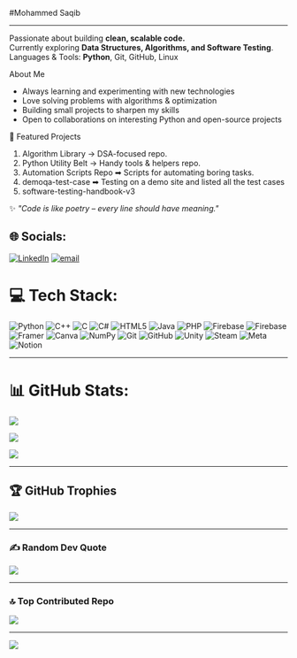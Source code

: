 #Mohammed Saqib

---
Passionate about building **clean, scalable code.**  
Currently exploring **Data Structures, Algorithms, and Software Testing**.  
Languages & Tools: **Python**, Git, GitHub, Linux  


About Me
-  Always learning and experimenting with new technologies  
-  Love solving problems with algorithms & optimization  
-  Building small projects to sharpen my skills  
-  Open to collaborations on interesting Python and open-source projects  


📂 Featured Projects
  1. Algorithm Library → DSA-focused repo.
  2. Python Utility Belt → Handy tools & helpers repo.
  3. Automation Scripts Repo ➡ Scripts for automating boring tasks.
  4. demoqa-test-case ➡ Testing on a demo site and listed all the test cases
  5. software-testing-handbook-v3

✨ *"Code is like poetry – every line should have meaning."*  

## 🌐 Socials:
[![LinkedIn](https://img.shields.io/badge/LinkedIn-%230077B5.svg?logo=linkedin&logoColor=white)](https://linkedin.com/in/https://www.linkedin.com/in/mohammed-saqib-b2771836b) [![email](https://img.shields.io/badge/Email-D14836?logo=gmail&logoColor=white)](mailto:mohammedsaib532@gmail.com) 

# 💻 Tech Stack:
![Python](https://img.shields.io/badge/python-3670A0?style=for-the-badge&logo=python&logoColor=ffdd54) ![C++](https://img.shields.io/badge/c++-%2300599C.svg?style=for-the-badge&logo=c%2B%2B&logoColor=white) ![C](https://img.shields.io/badge/c-%2300599C.svg?style=for-the-badge&logo=c&logoColor=white) ![C#](https://img.shields.io/badge/c%23-%23239120.svg?style=for-the-badge&logo=csharp&logoColor=white) ![HTML5](https://img.shields.io/badge/html5-%23E34F26.svg?style=for-the-badge&logo=html5&logoColor=white) ![Java](https://img.shields.io/badge/java-%23ED8B00.svg?style=for-the-badge&logo=openjdk&logoColor=white) ![PHP](https://img.shields.io/badge/php-%23777BB4.svg?style=for-the-badge&logo=php&logoColor=white) ![Firebase](https://img.shields.io/badge/firebase-%23039BE5.svg?style=for-the-badge&logo=firebase) ![Firebase](https://img.shields.io/badge/firebase-a08021?style=for-the-badge&logo=firebase&logoColor=ffcd34) ![Framer](https://img.shields.io/badge/Framer-black?style=for-the-badge&logo=framer&logoColor=blue) ![Canva](https://img.shields.io/badge/Canva-%2300C4CC.svg?style=for-the-badge&logo=Canva&logoColor=white) ![NumPy](https://img.shields.io/badge/numpy-%23013243.svg?style=for-the-badge&logo=numpy&logoColor=white) ![Git](https://img.shields.io/badge/git-%23F05033.svg?style=for-the-badge&logo=git&logoColor=white) ![GitHub](https://img.shields.io/badge/github-%23121011.svg?style=for-the-badge&logo=github&logoColor=white) ![Unity](https://img.shields.io/badge/unity-%23000000.svg?style=for-the-badge&logo=unity&logoColor=white) ![Steam](https://img.shields.io/badge/steam-%23000000.svg?style=for-the-badge&logo=steam&logoColor=white) ![Meta](https://img.shields.io/badge/Meta-%230467DF.svg?style=for-the-badge&logo=Meta&logoColor=white) ![Notion](https://img.shields.io/badge/Notion-%23000000.svg?style=for-the-badge&logo=notion&logoColor=white)

---

# 📊 GitHub Stats:
![](https://github-readme-stats.vercel.app/api?username=saqib777&theme=dark&hide_border=false&include_all_commits=false&count_private=false)<br/>

![](https://nirzak-streak-stats.vercel.app/?user=saqib777&theme=dark&hide_border=false)<br/>

![](https://github-readme-stats.vercel.app/api/top-langs/?username=saqib777&theme=dark&hide_border=false&include_all_commits=false&count_private=false&layout=compact)

---

## 🏆 GitHub Trophies
![](https://github-profile-trophy.vercel.app/?username=saqib777&theme=tokyonight&no-frame=false&no-bg=false&margin-w=4)

---

### ✍️ Random Dev Quote
![](https://quotes-github-readme.vercel.app/api?type=horizontal&theme=tokyonight)

---

### 🔝 Top Contributed Repo
![](https://github-contributor-stats.vercel.app/api?username=saqib777&limit=5&theme=dark&combine_all_yearly_contributions=true)

---
[![](https://visitcount.itsvg.in/api?id=saqib777&icon=10&color=9)](https://visitcount.itsvg.in)

<!-- Proudly created with GPRM ( https://gprm.itsvg.in ) -->
